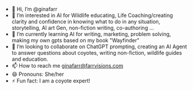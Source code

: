 - 👋 Hi, I’m @ginafarr
- 👀 I’m interested in AI for Wildlife educating, Life Coaching/creating clarity and confidence in knowing what to do in any situation, storytelling, AI art Gen, non-fiction writing, co-authoring ...
- 🌱 I’m currently learning AI for writing, marketing, problem solving, making my own gpts based on my book "Wayfinder" 
- 💞️ I’m looking to collaborate on ChatGPT prompting, creating an AI Agent to answer questions about coyotes, writing non-fiction, wildlife guides and education.
- 📫 How to reach me ginafarr@farrvisions.com 
- 😄 Pronouns: She/her
- ⚡ Fun fact: I am a coyote expert!

<!---
ginafarr/ginafarr is a ✨ special ✨ repository because its `README.md` (this file) appears on your GitHub profile.
You can click the Preview link to take a look at your changes.
--->
